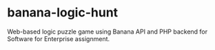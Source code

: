 # banana-logic-hunt
Web-based logic puzzle game using Banana API and PHP backend for Software for Enterprise assignment.
